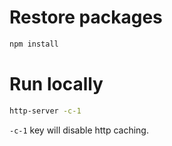 # Restore packages

```bash
npm install
```

# Run locally

```bash
http-server -c-1
```
`-c-1` key will disable http caching.